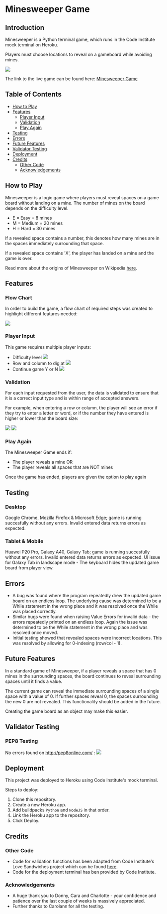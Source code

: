 # Minesweeper Game 

## Introduction

Minesweeper is a Python terminal game, which runs in the Code Institute mock terminal on Heroku.

Players must choose locations to reveal on a gameboard while avoiding mines. 

![](https://lh3.googleusercontent.com/pw/AL9nZEXpFLU0Dw5LZAJUmmhPIK9LhjxXeypnRjaMs8DnhsmL3lXCTkEe2gVv0uB9IsvfSHCaktPCSSG77qIXs23SuvD5eViA5LqFPOBSKXSJ_YEN0nlpofP_FmdpuTrXlICjtZQIgOdYGnCRVxATkFuGVzJF=w1882-h1098-no?authuser=0) 

The link to the live game can be found here: [Minesweeper Game](https://roybin-minesweeper-game.herokuapp.com)


## Table of Contents

* [How to Play](#how-to-play)
* [Features](#features)
    * [Player Input](#player-input)
    * [Validation](#validation)
    * [Play Again](#play-again)
* [Testing](#testing)
* [Errors](#errors)
* [Future Features](#future-features)
* [Validator Testing](#validator-testing)
* [Deployment](#deployment)
* [Credits](#credits)
    * [Other Code](#other-code)
    * [Acknowledgements](#acknowledgements)

## How to Play 

Minesweeper is a logic game where players must reveal spaces on a game board without landing on a mine. The number of mines on the board depends on the difficulty level. 

* E = Easy = 8 mines
* M = Medium = 20 mines
* H = Hard = 30 mines 

If a revealed space contains a number, this denotes how many mines are in the spaces immediately surrounding that space. 

If a revealed space contains 'X', the player has landed on a mine and the game is over. 

Read more about the origins of Minesweeper on Wikipedia [here](https://en.wikipedia.org/wiki/Minesweeper_(video_game)). 


## Features 

### Flow Chart

In order to build the game, a flow chart of required steps was created to highlight different features needed: 

![](https://lh3.googleusercontent.com/pw/AL9nZEWdCagh7eby3L992cMhus3znHzBVjOyLuKvTtSe9Ekn3Jh7dcjMUd_g-cqbJAZ6_hp3VI1Vz9rIaqdiX5rbMkaGGarPAACdUU2CQkoSBc0MAmDdIvHQUMwSjHAOVNOg5pB2mCtNtsdb3FD7l5-EoLDw=w1470-h1164-no?authuser=0)

### Player Input

This game requires multiple player inputs: 
* Difficulty level
![](https://lh3.googleusercontent.com/pw/AL9nZEX5UtmYBxlFKayICGxtqrM4hDqeUQmb4uJX3veKTtSuhxq7jNpmsi2KHTTtnPuProBQ_BPBzYzoG8ZF_JYLUMBNkERIaVbftlEzlz6dQIXpA-UcJp_euBYYSkump2rrHSAoDRn8uHzIm1apa1Yt__Jp=w1014-h408-no?authuser=0)
* Row and column to dig at
![](https://lh3.googleusercontent.com/pw/AL9nZEUSEPtPOLB4_i68BEGlCCs3h-zhjmOnCFO-abovPt5gS9SHjQjudcXcBDYMbkd2ncpblnKGdU5EgCoE_VBXTymZoCZZzIe_l8h2rbfriDnmMi2d-RIiNYm-DBNO-3z-j3UzYHGCca6sItThxePL1GRs=w1148-h820-no?authuser=0)
* Continue game Y or N 
![](https://lh3.googleusercontent.com/pw/AL9nZEWoUSe7MBj6dcXriwmneAxbzKQTx9KkI8FOwV15uXGiQyJg48FbXkjefijrKcOPz15v95fiQSDY-XbySvbrG-2Ytc-8xElOUZpX2NnwkNFBBDeIVldW_6sxbU3Axaai1Wry_QE3Iu54tapzNIBrNADY=w672-h302-no?authuser=0)

### Validation

For each input requested from the user, the data is validated to ensure that it is a correct input type and is within range of accepted answers. 

For example, when entering a row or column, the player will see an error if they try to enter a letter or word, or if the number they have entered is higher or lower than the board size: 

![](https://lh3.googleusercontent.com/pw/AL9nZEV2uTR2pUlTn5Ot8u51be4IZFJDe64oXDi_18iLOvj3KNzxKfgZjAm8NOd7PrcDlyHVaaQC5OtO4FFoHydplZWXHHDXl_KqwTdRa0SpymkiDPTjCu6ZxGDzmbXz3b6AfpgMGXWi9QaXGHKJIsZiIJfu=w1114-h142-no?authuser=0)
![](https://lh3.googleusercontent.com/pw/AL9nZEXoXVAqBLL16Ozcw-BTe7uWhHp9F7cPzuC1nk3b-KeOmj3tS_yKxXpDpoT8xliWoG97ZZJYTnHW5dipKcRm0DH5oJGGeSZqAv6XOxil-GbCpy2rG1Tu2C7dPavUFEPN23Q-v87dOYprzHILHKLyVaw9=w1204-h144-no?authuser=0)


### Play Again

The Minesweeper Game ends if: 

* The player reveals a mine OR
* The player reveals all spaces that are NOT mines 

Once the game has ended, players are given the option to play again

## Testing

### Desktop

Google Chrome, Mozilla Firefox & Microsoft Edge; game is running succesfully without any errors. Invalid entered data returns errors as expected. 

### Tablet & Mobile 

Huawei P20 Pro, Galaxy A40, Galaxy Tab; game is running succesfully without any errors. Invalid entered data returns errors as expected. UI issue for Galaxy Tab in landscape mode - The keyboard hides the updated game board from player view. 

## Errors

* A bug was found where the program repeatedly drew the updated game board on an endless loop. The underlying cause was determined to be a While statement in the wrong place and it was resolved once the While was placed correctly. 
* Similar bugs were found when raising Value Errors for invalid data - the errors repeatedly printed on an endless loop. Again the issue was determined to be the While statement in the wrong place and was resolved once moved. 
* Initial testing showed that revealed spaces were incorrect locations. This was resolved by allowing for 0-indexing (row/col - 1).

## Future Features

In a standard game of Minesweeper, if a player reveals a space that has 0 mines in the surrounding spaces, the board continues to reveal surrounding spaces until it finds a value. 

The current game can reveal the immediate surrounding spaces of a single space with a value of 0. If further spaces reveal 0, the spaces surrounding the new 0 are not revealed. This functionality should be added in the future. 

Creating the game board as an object may make this easier. 

## Validator Testing

### PEP8 Testing

No errors found on http://pep8online.com/ :
![](https://lh3.googleusercontent.com/pw/AL9nZEWpMqWoOmtLNaLOF5uaxAGJwEjKLEP-sP9gfnabeQaxVLrqKEFEvEm3HJIKNGxNvp4VaBNKCqJPJ74bwcVLXBar2309TdMkUmByg9Eb9sEPoEzrANp7KmqB5U42T7FfFJAf6Djfanl53Zb895imMv0a=w1062-h652-no?authuser=0)

## Deployment

This project was deployed to Heroku using Code Institute's mock terminal. 

Steps to deploy: 
1. Clone this repository.
2. Create a new Heroku app. 
3. Add buildpacks `Python` and `NodeJS` in that order.
4. Link the Heroku app to the repository. 
5. Click Deploy. 

## Credits

### Other Code

* Code for validation functions has been adapted from Code Institute's Love Sandwiches project which can be found [here](https://github.com/Code-Institute-Solutions/love-sandwiches-p5-sourcecode).
* Code for the deployment terminal has ben provided by Code Institute. 

### Acknowledgements 

* A huge thank you to Donny, Cara and Charlotte - your confidence and patience over the last couple of weeks is massively appreciated. 
* Further thanks to Carolann for all the testing.


